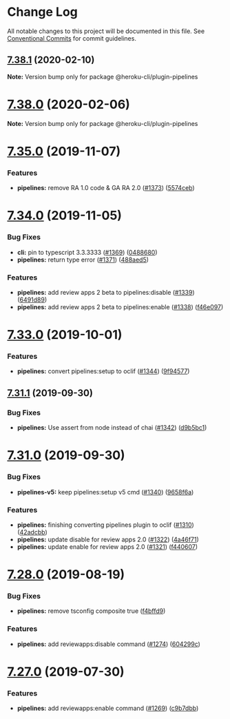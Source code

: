 # Change Log

All notable changes to this project will be documented in this file.
See [Conventional Commits](https://conventionalcommits.org) for commit guidelines.

## [7.38.1](https://github.com/heroku/cli/compare/v7.38.0...v7.38.1) (2020-02-10)

**Note:** Version bump only for package @heroku-cli/plugin-pipelines





# [7.38.0](https://github.com/heroku/cli/compare/v7.37.0...v7.38.0) (2020-02-06)

**Note:** Version bump only for package @heroku-cli/plugin-pipelines





# [7.35.0](https://github.com/heroku/cli/compare/v7.34.2...v7.35.0) (2019-11-07)


### Features

* **pipelines:** remove RA 1.0 code & GA RA 2.0 ([#1373](https://github.com/heroku/cli/issues/1373)) ([5574ceb](https://github.com/heroku/cli/commit/5574ceb))





# [7.34.0](https://github.com/heroku/cli/compare/v7.33.3...v7.34.0) (2019-11-05)


### Bug Fixes

* **cli:** pin to typescript 3.3.3333 ([#1369](https://github.com/heroku/cli/issues/1369)) ([0488680](https://github.com/heroku/cli/commit/0488680))
* **pipelines:** return type error ([#1371](https://github.com/heroku/cli/issues/1371)) ([488aed5](https://github.com/heroku/cli/commit/488aed5))


### Features

* **pipelines:** add review apps 2 beta to pipelines:disable ([#1339](https://github.com/heroku/cli/issues/1339)) ([6491d89](https://github.com/heroku/cli/commit/6491d89))
* **pipelines:** add review apps 2 beta to pipelines:enable ([#1338](https://github.com/heroku/cli/issues/1338)) ([f46e097](https://github.com/heroku/cli/commit/f46e097))





# [7.33.0](https://github.com/heroku/cli/compare/v7.32.0...v7.33.0) (2019-10-01)


### Features

* **pipelines:** convert pipelines:setup to oclif ([#1344](https://github.com/heroku/cli/issues/1344)) ([9f94577](https://github.com/heroku/cli/commit/9f94577))





## [7.31.1](https://github.com/heroku/cli/compare/v7.31.0...v7.31.1) (2019-09-30)


### Bug Fixes

* **pipelines:** Use assert from node instead of chai ([#1342](https://github.com/heroku/cli/issues/1342)) ([d9b5bc1](https://github.com/heroku/cli/commit/d9b5bc1))





# [7.31.0](https://github.com/heroku/cli/compare/v7.30.1...v7.31.0) (2019-09-30)


### Bug Fixes

* **pipelines-v5:** keep pipelines:setup v5 cmd ([#1340](https://github.com/heroku/cli/issues/1340)) ([9658f6a](https://github.com/heroku/cli/commit/9658f6a))


### Features

* **pipelines:** finishing converting pipelines plugin to oclif ([#1310](https://github.com/heroku/cli/issues/1310)) ([42adcbb](https://github.com/heroku/cli/commit/42adcbb))
* **pipelines:** update disable for review apps 2.0 ([#1322](https://github.com/heroku/cli/issues/1322)) ([4a46f71](https://github.com/heroku/cli/commit/4a46f71))
* **pipelines:** update enable for review apps 2.0 ([#1321](https://github.com/heroku/cli/issues/1321)) ([f440607](https://github.com/heroku/cli/commit/f440607))





<a name="7.28.0"></a>
# [7.28.0](https://github.com/heroku/heroku-cli-plugin-pipelines/compare/v7.27.1...v7.28.0) (2019-08-19)


### Bug Fixes

* **pipelines:** remove tsconfig composite true ([f4bffd9](https://github.com/heroku/heroku-cli-plugin-pipelines/commit/f4bffd9))


### Features

* **pipelines:** add reviewapps:disable command ([#1274](https://github.com/heroku/heroku-cli-plugin-pipelines/issues/1274)) ([604299c](https://github.com/heroku/heroku-cli-plugin-pipelines/commit/604299c))




<a name="7.27.0"></a>
# [7.27.0](https://github.com/heroku/heroku-cli-plugin-pipelines/compare/v7.26.2...v7.27.0) (2019-07-30)


### Features

* **pipelines:** add reviewapps:enable command ([#1269](https://github.com/heroku/heroku-cli-plugin-pipelines/issues/1269)) ([c9b7dbb](https://github.com/heroku/heroku-cli-plugin-pipelines/commit/c9b7dbb))

